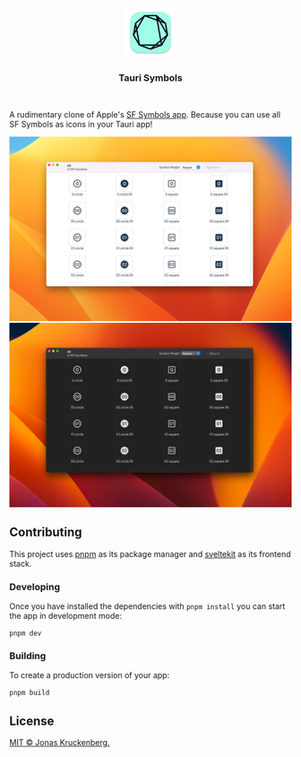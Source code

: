 <p align="center">
  <img src="./src-tauri/icons/128x128@2x.png" width="90">
</p>
<h3 align="center">Tauri Symbols</h3>
<br/>

A rudimentary clone of Apple's [SF Symbols app]. Because you can use all SF Symbols as icons in your Tauri app!

![Screenshot of the app, showing a grid of icons with their associated labels](./Screenshot-light.png#gh-light-mode-only)
![Screenshot of the app, showing a grid of icons with their associated labels](./Screenshot-dark.png#gh-dark-mode-only)

## Contributing

This project uses [pnpm] as its package manager and [sveltekit] as its frontend stack.

### Developing

Once you have installed the dependencies with `pnpm install` you can start the app in development mode:

```shell
pnpm dev
```

### Building

To create a production version of your app:

```bash
pnpm build
```

## License

[MIT © Jonas Kruckenberg.](./LICENSE)

[sf symbols app]: https://developer.apple.com/sf-symbols/
[pnpm]: https://pnpm.io
[sveltekit]: https://kit.svelte.dev/
